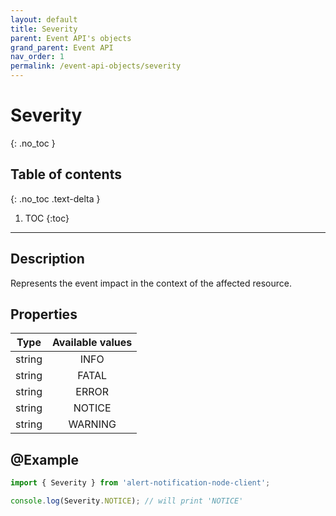```yaml
---
layout: default
title: Severity
parent: Event API's objects
grand_parent: Event API
nav_order: 1
permalink: /event-api-objects/severity
---
```


# Severity
{: .no_toc }

## Table of contents
{: .no_toc .text-delta }

1. TOC
{:toc}

---

## Description

Represents the event impact in the context of the affected resource.

## Properties

| Type  | Available values |
|:-----:|:----------------:|
|string |      INFO        |
|string |      FATAL       |
|string |      ERROR       |
|string |      NOTICE      |
|string |      WARNING     |

## @Example

```js
import { Severity } from 'alert-notification-node-client';

console.log(Severity.NOTICE); // will print 'NOTICE'
```
